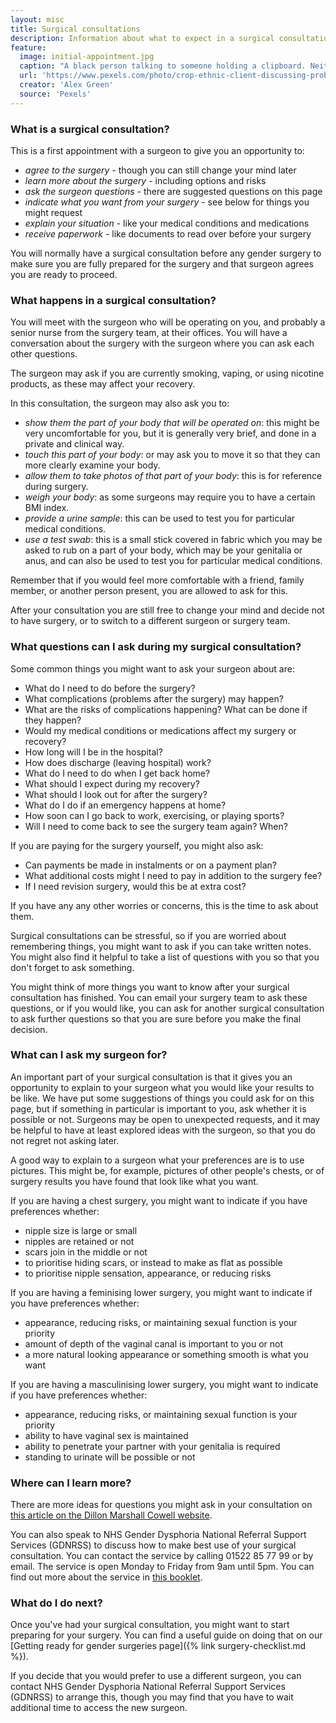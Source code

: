 ```yaml
---
layout: misc
title: Surgical consultations
description: Information about what to expect in a surgical consultation
feature:
  image: initial-appointment.jpg
  caption: "A black person talking to someone holding a clipboard. Neither person's head is visible."
  url: 'https://www.pexels.com/photo/crop-ethnic-client-discussing-problems-with-anonymous-psychologist-5699431/'
  creator: 'Alex Green'
  source: 'Pexels'
---
```


### What is a surgical consultation?

This is a first appointment with a surgeon to give you an opportunity to:

- *agree to the surgery* - though you can still change your mind later
- *learn more about the surgery* - including options and risks
- *ask the surgeon questions* - there are suggested questions on this page
- *indicate what you want from your surgery* - see below for things you might request
- *explain your situation* - like your medical conditions and medications
- *receive paperwork* - like documents to read over before your surgery

You will normally have a surgical consultation before any gender surgery to make sure you are fully prepared for the surgery and that surgeon agrees you are ready to proceed.

### What happens in a surgical consultation?

You will meet with the surgeon who will be operating on you, and probably a senior nurse from the surgery team, at their offices. You will have a conversation about the surgery with the surgeon where you can ask each other questions.

The surgeon may ask if you are currently smoking, vaping, or using nicotine products, as these may affect your recovery.

In this consultation, the surgeon may also ask you to:

- *show them the part of your body that will be operated on*:  this might be very uncomfortable for you, but it is generally very brief, and done in a private and clinical way.
- *touch this part of your body*: or may ask you to move it so that they can more clearly examine your body.
- *allow them to take photos of that part of your body*: this is for reference during surgery.
- *weigh your body*: as some surgeons may require you to have a certain BMI index.
- *provide a urine sample*: this can be used to test you for particular medical conditions.
- *use a test swab*: this is a small stick covered in fabric which you may be asked to rub on a part of your body, which may be your genitalia or anus, and can also be used to test you for particular medical conditions.

Remember that if you would feel more comfortable with a friend, family member, or another person present, you are allowed to ask for this.

After your consultation you are still free to change your mind and decide not to have surgery, or to switch to a different surgeon or surgery team. 

### What questions can I ask during my surgical consultation?

Some common things you might want to ask your surgeon about are: 

- What do I need to do before the surgery?
- What complications (problems after the surgery) may happen?
- What are the risks of complications happening? What can be done if they happen?
- Would my medical conditions or medications affect my surgery or recovery?
- How long will I be in the hospital?
- How does discharge (leaving hospital) work?
- What do I need to do when I get back home?
- What should I expect during my recovery?
- What should I look out for after the surgery?
- What do I do if an emergency happens at home?
- How soon can I go back to work, exercising, or playing sports?
- Will I need to come back to see the surgery team again? When?

If you are paying for the surgery yourself, you might also ask:

- Can payments be made in instalments or on a payment plan?
- What additional costs might I need to pay in addition to the surgery fee?
- If I need revision surgery, would this be at extra cost?

If you have any any other worries or concerns, this is the time to ask about them. 

Surgical consultations can be stressful, so if you are worried about remembering things, you might want to ask if you can take written notes. You might also find it helpful to take a list of questions with you so that you don't forget to ask something.

You might think of more things you want to know after your surgical consultation has finished. You can email your surgery team to ask these questions, or if you would like, you can ask for another surgical consultation to ask further questions so that you are sure before you make the final decision.

### What can I ask my surgeon for?

An important part of your surgical consultation is that it gives you an opportunity to explain to your surgeon what you would like your results to be like. We have put some suggestions of things you could ask for on this page, but if something in particular is important to you, ask whether it is possible or not. Surgeons may be open to unexpected requests, and it may be helpful to have at least explored ideas with the surgeon, so that you do not regret not asking later.

A good way to explain to a surgeon what your preferences are is to use pictures. This might be, for example, pictures of other people's chests, or of surgery results you have found that look like what you want.

If you are having a chest surgery, you might want to indicate if you have preferences whether:

- nipple size is large or small
- nipples are retained or not
- scars join in the middle or not
- to prioritise hiding scars, or instead to make as flat as possible
- to prioritise nipple sensation, appearance, or reducing risks

If you are having a feminising lower surgery, you might want to indicate if you have preferences whether:

- appearance, reducing risks, or maintaining sexual function is your priority
- amount of depth of the vaginal canal is important to you or not
- a more natural looking appearance or something smooth is what you want

If you are having a masculinising lower surgery, you might want to indicate if you have preferences whether:

- appearance, reducing risks, or maintaining sexual function is your priority
- ability to have vaginal sex is maintained
- ability to penetrate your partner with your genitalia is required
- standing to urinate will be possible or not

### Where can I learn more?

There are more ideas for questions you might ask in your consultation on [this article on the Dillon Marshall Cowell website](https://www.dillonmarshallcowell.co.uk/medical-transition-blog/ftm-surgery-options).

You can also speak to NHS Gender Dysphoria National Referral Support Services (GDNRSS) to discuss how to make best use of your surgical consultation. You can contact the service by calling 01522 85 77 99 or by email. The service is open Monday to Friday from 9am until 5pm. You can find out more about the service in [this booklet](https://cavuhb.nhs.wales/files/specialised-medicine/welsh-gender-service/v2-gender-dysphoria-about-us-booklet-pdf/).

### What do I do next?

Once you've had your surgical consultation, you might want to start preparing for your surgery. You can find a useful guide on doing that on our [Getting ready for gender surgeries page]({% link surgery-checklist.md %}).

If you decide that you would prefer to use a different surgeon, you can contact  NHS Gender Dysphoria National Referral Support Services (GDNRSS) to arrange this, though you may find that you have to wait additional time to access the new surgeon. 
